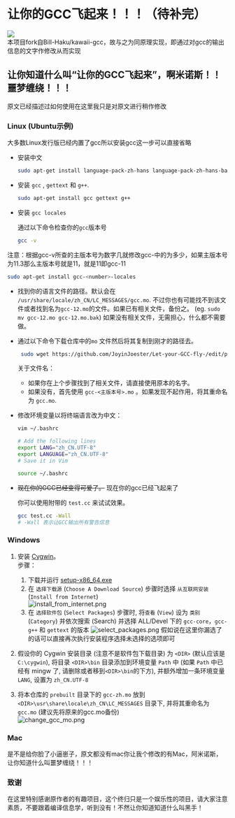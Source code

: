 # 让你的GCC飞起来！！！（待补完）
![](https://count.getloli.com/get/@JoyinJoester.github.Let-your-GCC-fly-)
<br>本项目fork自Bill-Haku/kawaii-gcc，故与之为同原理实现，即通过对gcc的输出信息的文字作修改从而实现
## 让你知道什么叫“让你的GCC飞起来”，啊米诺斯！！噩梦缠绕！！！
原文已经描述过如何使用在这里我只是对原文进行稍作修改
### Linux (Ubuntu示例)
大多数Linux发行版已经内置了gcc所以安装gcc这一步可以直接省略

- 安装中文

    ```bash
    sudo apt-get install language-pack-zh-hans language-pack-zh-hans-base
    ```

- 安装 `gcc` ,  `gettext` 和 `g++`.

    ```bash
    sudo apt-get install gcc gettext g++
    ```

- 安装 `gcc locales`

    通过以下命令检查你的`gcc`版本号

    ```bash
    gcc -v
    ```


注意：根据gcc-v所查的主版本号为数字几就修改gcc-<number>中的<number>为多少，如果主版本号为11.3那么主版本号就是11，<number>就是11即gcc-11
```bash
sudo apt-get install gcc-<number>-locales
```


- 找到你的语言文件的路径。默认会在 `/usr/share/locale/zh_CN/LC_MESSAGES/gcc.mo`. 不过你也有可能找不到该文件或者找到名为`gcc-12.mo`的文件。如果已有相关文件，备份之。 (eg. `sudo mv gcc-12.mo gcc-12.mo.bak`) 如果没有相关文件，无需担心，什么都不需要做。

- 通过以下命令下载仓库中的`mo` 文件然后将其复制到刚才的路径去。

    ```bash
     sudo wget https://github.com/JoyinJoester/Let-your-GCC-fly-/edit/prebuilt/gcc-zh.mo -O /usr/share/locale/zh_CN/LC_MESSAGES/gcc-12.mo
    ```
    关于文件名：

    - 如果你在上个步骤找到了相关文件，请直接使用原本的名字。
    - 如果没有，首先使用 `gcc-<主版本号>.mo` 。如果发现不起作用，将其重命名为 `gcc.mo`.

- 修改环境变量以将终端语言改为中文：

    ```bash
    vim ~/.bashrc
    
    # Add the following lines
    export LANG="zh_CN.UTF-8"
    export LANGUAGE="zh_CN.UTF-8"
    # Save it in Vim

    source ~/.bashrc
    ```

- ~~现在你的GCC已经变得可爱了。~~ 现在你的gcc已经飞起来了

    你可以使用附带的 `test.cc` 来试试效果。

    ```bash
    gcc test.cc -Wall
    # -Wall 表示让GCC输出所有警告信息
    ```

### Windows

1. 安装 [Cygwin](https://www.cygwin.com/)。  
   步骤：
    1. 下载并运行 [setup-x86_64.exe](https://www.cygwin.com/setup-x86_64.exe)
    2. 在 `选择下载源` (`Choose A Download Source`) 步骤时选择 `从互联网安装` (`Install from Internet`)  
    ![install_from_internet.png](img/install_from_internet.png)
    3. 在 `选择软件包` (`Select Packages`) 步骤时, 将`查看` (`View`) 设为 `类别` (`Category`) 并依次搜索 (Search) 并选择 ALL/Devel 下的 `gcc-core`，`gcc-g++` 和 `gettext` 的版本
    ![select_packages.png](img/select_packages.png)
假如说在这里你漏选了的话可以直接再次执行安装程序选择未选择的选项即可
2. 假设你的 Cygwin 安装目录 (注意不是软件包下载目录) 为 `<DIR>` (默认应该是 `C:\cygwin`), 将目录 `<DIR>\bin` 目录添加到环境变量 `Path` 中 (如果 `Path` 中已经有 mingw 了, 请删除或者移到`<DIR>\bin`的下方), 并额外增加一条环境变量 `LANG`, 设置为 `zh_CN.UTF-8`

3. 将本仓库的 `prebuilt` 目录下的 `gcc-zh.mo` 放到 `<DIR>\usr\share\locale\zh_CN\LC_MESSAGES` 目录下, 并将其重命名为 `gcc.mo` (建议先将原来的gcc.mo备份)  
    ![change_gcc_mo.png](img/change_gcc_mo.png)
### Mac
是不是给你脸了小逼崽子，原文都没有mac你让我个修改的有Mac，阿米诺斯，让你知道什么叫噩梦缠绕！！！
### 致谢
   在这里特别感谢原作者的有趣项目，这个终归只是一个娱乐性的项目，请大家注意素质，不要跟着编译信息学，听到没有！不然让你知道知道什么叫黑手！
